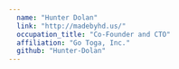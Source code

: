 ```yaml
---
  name: "Hunter Dolan"
  link: "http://madebyhd.us/"
  occupation_title: "Co-Founder and CTO"
  affiliation: "Go Toga, Inc."
  github: "Hunter-Dolan"
---
```

